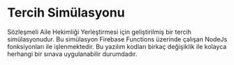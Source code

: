 # Tercih Simülasyonu

Sözleşmeli Aile Hekimliği Yerleştirmesi için geliştirilmiş bir tercih simülasyonudur. Bu simülasyon Firebase Functions üzerinde çalışan NodeJs fonksiyonları ile işlenmektedir. Bu yazılım kodları birkaç değişiklik ile kolayca herhangi bir sınava uygulanabilir durumdadır.
